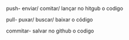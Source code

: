 push- enviar/ comitar/ lançar no hitgub o codigo  

pull- puxar/ buscar/ baixar o código  

commitar- salvar no github o codigo  

